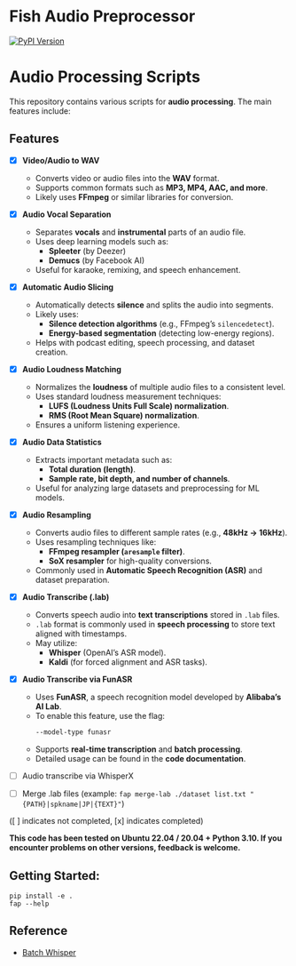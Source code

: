 # Fish Audio Preprocessor

[![PyPI Version](https://img.shields.io/pypi/v/fish-audio-preprocess.svg)](https://pypi.python.org/pypi/fish-audio-preprocess)



# Audio Processing Scripts

This repository contains various scripts for **audio processing**. The main features include:

## Features

- [x] **Video/Audio to WAV**
  - Converts video or audio files into the **WAV** format.
  - Supports common formats such as **MP3, MP4, AAC, and more**.
  - Likely uses **FFmpeg** or similar libraries for conversion.

- [x] **Audio Vocal Separation**
  - Separates **vocals** and **instrumental** parts of an audio file.
  - Uses deep learning models such as:
    - **Spleeter** (by Deezer)
    - **Demucs** (by Facebook AI)
  - Useful for karaoke, remixing, and speech enhancement.

- [x] **Automatic Audio Slicing**
  - Automatically detects **silence** and splits the audio into segments.
  - Likely uses:
    - **Silence detection algorithms** (e.g., FFmpeg’s `silencedetect`).
    - **Energy-based segmentation** (detecting low-energy regions).
  - Helps with podcast editing, speech processing, and dataset creation.

- [x] **Audio Loudness Matching**
  - Normalizes the **loudness** of multiple audio files to a consistent level.
  - Uses standard loudness measurement techniques:
    - **LUFS (Loudness Units Full Scale) normalization**.
    - **RMS (Root Mean Square) normalization**.
  - Ensures a uniform listening experience.

- [x] **Audio Data Statistics**
  - Extracts important metadata such as:
    - **Total duration (length)**.
    - **Sample rate, bit depth, and number of channels**.
  - Useful for analyzing large datasets and preprocessing for ML models.

- [x] **Audio Resampling**
  - Converts audio files to different sample rates (e.g., **48kHz → 16kHz**).
  - Uses resampling techniques like:
    - **FFmpeg resampler (`aresample` filter)**.
    - **SoX resampler** for high-quality conversions.
  - Commonly used in **Automatic Speech Recognition (ASR)** and dataset preparation.

- [x] **Audio Transcribe (.lab)**
  - Converts speech audio into **text transcriptions** stored in `.lab` files.
  - `.lab` format is commonly used in **speech processing** to store text aligned with timestamps.
  - May utilize:
    - **Whisper** (OpenAI’s ASR model).
    - **Kaldi** (for forced alignment and ASR tasks).

- [x] **Audio Transcribe via FunASR**
  - Uses **FunASR**, a speech recognition model developed by **Alibaba’s AI Lab**.
  - To enable this feature, use the flag:  
    ```sh
    --model-type funasr
    ```
  - Supports **real-time transcription** and **batch processing**.
  - Detailed usage can be found in the **code documentation**.
    
- [ ] Audio transcribe via WhisperX
- [ ] Merge .lab files (example: `fap merge-lab ./dataset list.txt "{PATH}|spkname|JP|{TEXT}"`)

([ ] indicates not completed, [x] indicates completed)

**This code has been tested on Ubuntu 22.04 / 20.04 + Python 3.10. If you encounter problems on other versions, feedback is welcome.**

## Getting Started:

```
pip install -e .
fap --help
```

## Reference

- [Batch Whisper](https://github.com/Blair-Johnson/batch-whisper)
